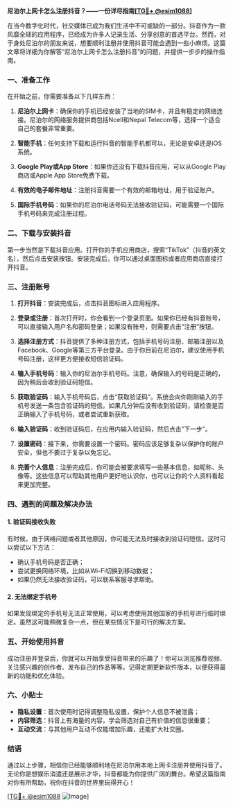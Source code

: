 **尼泊尔上网卡怎么注册抖音？——一份详尽指南[[TG💪+ @esim1088](https://t.me/s/esim1088)]**

在当今数字化时代，社交媒体已成为我们生活中不可或缺的一部分。抖音作为一款风靡全球的应用程序，已经成为许多人记录生活、分享创意的首选平台。然而，对于身处尼泊尔的朋友来说，想要顺利注册并使用抖音可能会遇到一些小麻烦。这篇文章将详细为你解答“尼泊尔上网卡怎么注册抖音”的问题，并提供一步步的操作指南。

### 一、准备工作

在开始之前，你需要准备以下几样东西：

1. **尼泊尔上网卡**：确保你的手机已经安装了当地的SIM卡，并且有稳定的网络连接。尼泊尔的网络服务提供商包括Ncell和Nepal Telecom等，选择一个适合自己的套餐非常重要。
   
2. **智能手机**：任何支持下载和运行抖音的智能手机都可以，无论是安卓还是iOS系统。

3. **Google Play或App Store**：如果你还没有下载抖音应用，可以从Google Play商店或Apple App Store免费下载。

4. **有效的电子邮件地址**：注册抖音需要一个有效的邮箱地址，用于验证账户。

5. **国际手机号码**：如果你的尼泊尔电话号码无法接收验证码，可能需要一个国际手机号码来完成注册过程。

### 二、下载与安装抖音

第一步当然是下载抖音应用。打开你的手机应用商店，搜索“TikTok”（抖音的英文名），然后点击安装按钮。安装完成后，你可以通过桌面图标或者应用商店直接打开抖音。

### 三、注册账号

1. **打开抖音**：安装完成后，点击抖音图标进入应用程序。

2. **登录或注册**：首次打开时，你会看到一个登录页面。如果你已经有抖音账号，可以直接输入用户名和密码登录；如果没有账号，则需要点击“注册”按钮。

3. **选择注册方式**：抖音提供了多种注册方式，包括手机号码注册、邮箱注册以及Facebook、Google等第三方平台登录。由于你目前在尼泊尔，建议使用手机号码注册，这样更方便接收短信验证码。

4. **输入手机号码**：输入你的尼泊尔手机号码。注意，确保输入的号码是正确的，因为稍后会收到验证码短信。

5. **获取验证码**：输入手机号码后，点击“获取验证码”。系统会向你刚刚输入的手机号发送一条包含验证码的短信。如果几分钟后没有收到验证码，请检查是否正确输入了手机号码，或者尝试重新获取。

6. **输入验证码**：收到验证码后，在应用内输入验证码，然后点击“下一步”。

7. **设置密码**：接下来，你需要设置一个密码。密码应该足够复杂以保护你的账户安全，但也不要过于复杂以免忘记。

8. **完善个人信息**：注册完成后，你可能会被要求填写一些基本信息，如昵称、头像等。这些信息可以帮助其他用户更好地认识你，也可以让你的个人资料看起来更加完整。

### 四、遇到的问题及解决办法

#### 1. 验证码接收失败

有时候，由于网络问题或者其他原因，你可能无法及时接收到验证码短信。这时可以尝试以下方法：

- 确认手机号码是否正确；
- 尝试更换网络环境，比如从Wi-Fi切换到移动数据；
- 如果仍然无法接收验证码，可以联系客服寻求帮助。

#### 2. 无法绑定手机号

如果发现绑定的手机号无法正常使用，可以考虑使用其他国家的手机号进行临时绑定。虽然这可能稍微复杂一点，但在某些情况下是可行的解决方案。

### 五、开始使用抖音

成功注册并登录后，你就可以开始享受抖音带来的乐趣了！你可以浏览推荐视频、关注感兴趣的创作者、发布自己的作品等等。记得定期更新软件版本，以便获得最新的功能和优化体验。

### 六、小贴士

- **隐私设置**：首次使用时记得调整隐私设置，保护个人信息不被泄露；
- **内容筛选**：抖音上有海量的内容，学会筛选对自己有价值的信息很重要；
- **互动交流**：与其他用户互动不仅能增加乐趣，还能扩大社交圈。

### 结语

通过以上步骤，相信你已经能够顺利地在尼泊尔用本地上网卡注册并使用抖音了。无论你是想娱乐消遣还是展示才华，抖音都能为你提供广阔的舞台。希望这篇指南对你有所帮助，祝你在抖音的世界里玩得开心！

[[TG💪+ @esim1088](https://t.me/s/esim1088) ![Image](https://i.postimg.cc/4NQfJmqS/Snipaste-2025-05-13-00-14-12.png)]